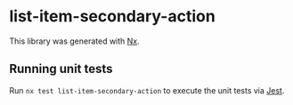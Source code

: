 # list-item-secondary-action

This library was generated with [Nx](https://nx.dev).

## Running unit tests

Run `nx test list-item-secondary-action` to execute the unit tests via [Jest](https://jestjs.io).
